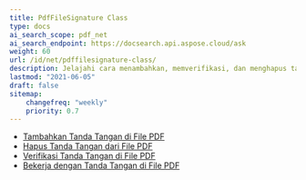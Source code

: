 ```yaml
---
title: PdfFileSignature Class
type: docs
ai_search_scope: pdf_net
ai_search_endpoint: https://docsearch.api.aspose.cloud/ask
weight: 60
url: /id/net/pdffilesignature-class/
description: Jelajahi cara menambahkan, memverifikasi, dan menghapus tanda tangan digital dari dokumen PDF di .NET menggunakan kelas PDFFileSignature dengan Aspose.PDF.
lastmod: "2021-06-05"
draft: false
sitemap:
    changefreq: "weekly"
    priority: 0.7
---
```

- [Tambahkan Tanda Tangan di File PDF](/pdf/net/add-signature-in-pdf/)
- [Hapus Tanda Tangan dari File PDF](/pdf/net/remove-signature-from-pdf/)
- [Verifikasi Tanda Tangan di File PDF](/pdf/net/verify-signature-in-pdf/)
- [Bekerja dengan Tanda Tangan di File PDF](/pdf/net/add-signature-in-pdf/)